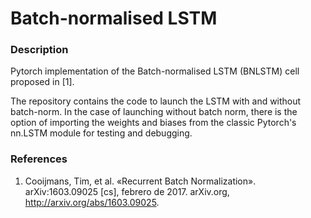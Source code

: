 # Batch-normalised LSTM
### Description
Pytorch implementation of the Batch-normalised LSTM (BNLSTM) cell proposed in [1].

The repository contains the code to launch the LSTM with and without batch-norm. In the case of launching without batch norm, there is the option of importing the weights and biases from the classic Pytorch's nn.LSTM module for testing and debugging. 

### References
1. Cooijmans, Tim, et al. «Recurrent Batch Normalization». arXiv:1603.09025 [cs], febrero de 2017. arXiv.org, http://arxiv.org/abs/1603.09025.